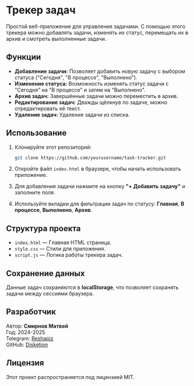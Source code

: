 # Трекер задач

Простой веб-приложение для управления задачами. С помощью этого трекера можно добавлять задачи, изменять их статус, перемещать их в архив и смотреть выполненные задачи.

## Функции

- **Добавление задачи:** Позволяет добавить новую задачу с выбором статуса ("Сегодня", "В процессе", "Выполнено").
- **Изменение статуса:** Возможность изменять статус задачи с "Сегодня" на "В процессе" и затем на "Выполнено".
- **Архив задач:** Завершённые задачи можно переместить в архив.
- **Редактирование задач:** Дважды щёлкнув по задаче, можно отредактировать её текст.
- **Удаление задач:** Удаление задачи из списка.

## Использование

1. Клонируйте этот репозиторий:
    ```bash
    git clone https://github.com/yourusername/task-tracker.git
    ```
2. Откройте файл `index.html` в браузере, чтобы начать использовать приложение.

3. Для добавления задачи нажмите на кнопку **"+ Добавить задачу"** и заполните поля.
4. Используйте вкладки для фильтрации задач по статусу: **Главная**, **В процессе**, **Выполнено**, **Архив**.

## Структура проекта

- `index.html` — Главная HTML страница.
- `style.css` — Стили для приложения.
- `script.js` — Логика работы трекера задач.

## Сохранение данных

Данные задач сохраняются в **localStorage**, что позволяет сохранять задачи между сессиями браузера.

## Разработчик

Автор: **Смирнов Матвей**  
Год: 2024-2025  
Telegram: [Reshapiz](https://t.me/Reshapiz)  
GitHub: [Disketion](https://github.com/Disketion?tab=repositories)

## Лицензия

Этот проект распространяется под лицензией MIT.
